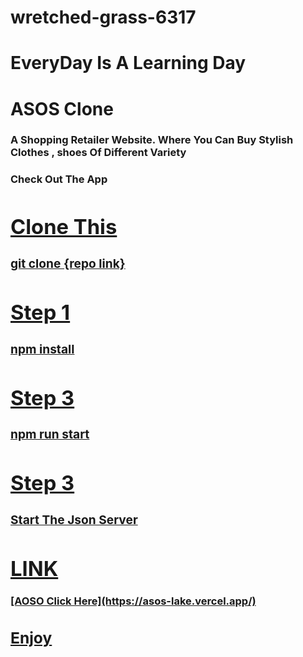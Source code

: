 # wretched-grass-6317


<h1>EveryDay Is A Learning Day</>

<h1>ASOS Clone</h1>
<h3> A Shopping Retailer Website. Where You Can Buy Stylish Clothes , shoes Of Different Variety</>

<h3>Check Out The App</>
<a href="https://asos-lake.vercel.app/">



<h1>Clone This</h1>
<h3>git clone {repo link}</h3>


<h1>Step 1</h1>
<h3>npm install</h3>

<h1>Step 3</h1>
<h3>npm run start</h3>

<h1>Step 3</h1>
<h3>Start The Json Server</h3>




<h1>LINK</h1>
[AOSO Click Here](https://asos-lake.vercel.app/)


<h2>Enjoy </h2>

